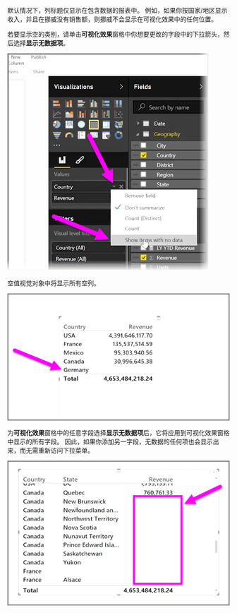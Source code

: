 默认情况下，列标题仅显示在包含数据的报表中。 例如，如果你按国家/地区显示收入，并且在挪威没有销售额，则挪威不会显示在可视化效果中的任何位置。

若要显示空的类别，请单击**可视化效果**窗格中你想要更改的字段中的下拉箭头，然后选择**显示无数据项**。

![](media/3-11c-display-empty-categories/3-11c_1.png)

空值视觉对象中将显示所有空列。

![](media/3-11c-display-empty-categories/3-11c_2.png)

为**可视化效果**窗格中的任意字段选择**显示无数据项**后，它将应用到可视化效果窗格中显示的所有字段。 因此，如果你添加另一字段，无数据的任何项也会显示出来，而无需重新访问下拉菜单。

![](media/3-11c-display-empty-categories/3-11c_3.png)

